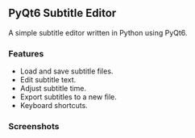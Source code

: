 ## PyQt6 Subtitle Editor

A simple subtitle editor written in Python using PyQt6.

### Features

- Load and save subtitle files.
- Edit subtitle text.
- Adjust subtitle time.
- Export subtitles to a new file.
- Keyboard shortcuts.

### Screenshots

